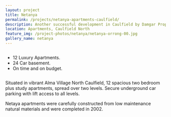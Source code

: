 ```yaml
---
layout: project
title: Netanya
permalink: /projects/netanya-apartments-caulfield/
description: Another successful development in Caulfield by Damgar Property Group, Melbourne.
location: Apartments, Caulfield North
feature_img: /project-photos/netanya/netanya-orrong-00.jpg
gallery_name: netanya
---
```


<div class="row project-detail-content">
  <div class="small-11 medium-10 medium-offset-1 columns">
    <div class="row">
      <div class="medium-5 columns">
        <div class="column">
          <ul class="project-detail-key-points">
            <li>12 Luxury Apartments.</li>
            <li>24 Car basement.</li>
            <li>On time and on budget.</li>
          </ul>
        </div>
      </div>
      <div class="medium-5 columns float-left">
        <div class="column">
          <p>Situated in vibrant Alma Village North Caulfield, 12 spacious two bedroom plus study apartments, spread over two levels. Secure underground car parking with lift access to all levels.</p>
          <p>Netaya apartments were carefully constructed from low maintenance natural materials and were completed in 2002.</p>
        </div>
      </div>
    </div>
  </div>
</div>
